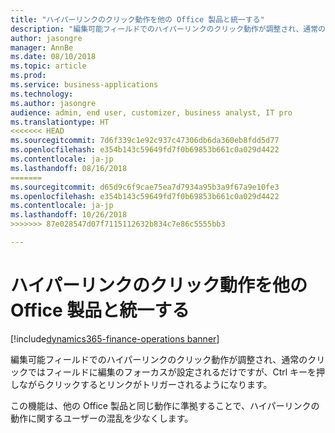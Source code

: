 ```yaml
---
title: "ハイパーリンクのクリック動作を他の Office 製品と統一する"
description: "編集可能フィールドでのハイパーリンクのクリック動作が調整され、通常のクリックではフィールドに編集のフォーカスが設定されるだけですが、Ctrl キーを押しながらクリックするとリンクがトリガーされるようになります。"
author: jasongre
manager: AnnBe
ms.date: 08/10/2018
ms.topic: article
ms.prod: 
ms.service: business-applications
ms.technology: 
ms.author: jasongre
audience: admin, end user, customizer, business analyst, IT pro
ms.translationtype: HT
<<<<<<< HEAD
ms.sourcegitcommit: 7d6f339c1e92c937c47306db6da360eb8fdd5d77
ms.openlocfilehash: e354b143c59649fd7f0b69853b661c0a029d4422
ms.contentlocale: ja-jp
ms.lasthandoff: 08/16/2018
=======
ms.sourcegitcommit: d65d9c6f9cae75ea7d7934a95b3a9f67a9e10fe3
ms.openlocfilehash: e354b143c59649fd7f0b69853b661c0a029d4422
ms.contentlocale: ja-jp
ms.lasthandoff: 10/26/2018
>>>>>>> 87e028547d07f7115112632b834c7e86c5555bb3

---
```


# <a name="align-hyperlink-click-behavior-with-other-office-products"></a>ハイパーリンクのクリック動作を他の Office 製品と統一する 

[!include[dynamics365-finance-operations banner](../includes/dynamics365-finance-operations.md)]

編集可能フィールドでのハイパーリンクのクリック動作が調整され、通常のクリックではフィールドに編集のフォーカスが設定されるだけですが、Ctrl キーを押しながらクリックするとリンクがトリガーされるようになります。   

この機能は、他の Office 製品と同じ動作に準拠することで、ハイパーリンクの動作に関するユーザーの混乱を少なくします。 

